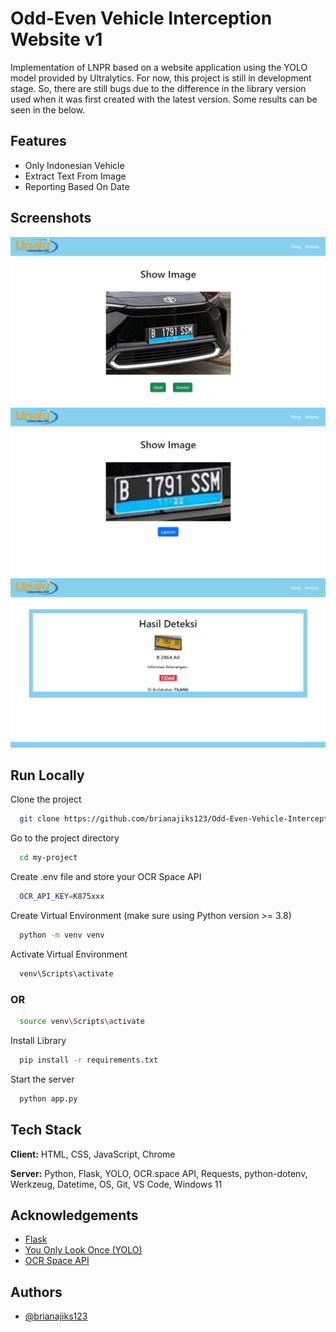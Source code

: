 
# Odd-Even Vehicle Interception Website v1
Implementation of LNPR based on a website application using the YOLO model provided by Ultralytics. For now, this project is still in development stage. So, there are still bugs due to the difference in the library version used when it was first created with the latest version. Some results can be seen in the below.


## Features

- Only Indonesian Vehicle
- Extract Text From Image
- Reporting Based On Date
## Screenshots

![App Screenshot1](./documentation/older%20version/show.png)
![App Screenshot2](./documentation/older%20version/detect.png)
![App Screenshot3](./documentation/older%20version/report.png)


## Run Locally

Clone the project

```bash
  git clone https://github.com/brianajiks123/Odd-Even-Vehicle-Interception-Website-v1.git
```

Go to the project directory

```bash
  cd my-project
```

Create .env file and store your OCR Space API

```bash
  OCR_API_KEY=K875xxx
```

Create Virtual Environment (make sure using Python version >= 3.8)

```bash
  python -m venv venv
```

Activate Virtual Environment

```bash
  venv\Scripts\activate
```

### OR

```bash
  source venv\Scripts\activate
```

Install Library

```bash
  pip install -r requirements.txt
```

Start the server

```bash
  python app.py
```


## Tech Stack

**Client:** HTML, CSS, JavaScript, Chrome

**Server:** Python, Flask, YOLO, OCR.space API, Requests, python-dotenv, Werkzeug, Datetime, OS, Git, VS Code, Windows 11


## Acknowledgements

 - [Flask](https://flask.palletsprojects.com/en/stable/)
 - [You Only Look Once (YOLO)](https://docs.ultralytics.com/)
 - [OCR Space API](https://ocr.space/OCRAPI)
## Authors

- [@brianajiks123](https://www.github.com/brianajiks123)
